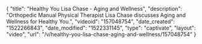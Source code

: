 {
    "title": "Healthy You Lisa Chase - Aging and Wellness",
    "description": "Orthopedic Manual Physical Therapist Lisa Chase discusses Aging and Wellness for Healthy You.",
    "videoid": "157048754",
    "date_created": "1522266843",
    "date_modified": "1522331145",
    "type": "captivate",
    "layout": "video",
    "url": "\/v\/healthy-you-lisa-chase-aging-and-wellness\/157048754"
}